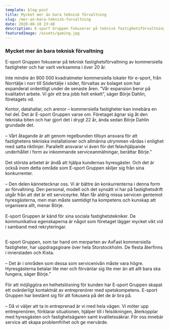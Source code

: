 ```yaml
---
template: blog-post
title: Mycket mer än bara teknisk förvaltning
slug: /mer-an-bara-teknisk-forvaltning
date: 2020-08-10 23:40
description: E-sport Gruppen fokuserar på teknisk fastighetsförvaltning av kommersiella fastigheter och har varit verksamma i över 20 år.
featuredImage: /assets/gaming.jpg
---
```


### Mycket mer än bara teknisk förvaltning ###
E-sport Gruppen fokuserar på teknisk fastighetsförvaltning av kommersiella fastigheter och har varit verksamma i över 20 år.<br></br>
Inte mindre än 900 000 kvadratmeter kommersiella lokaler för e-sport, från Norrtälje i norr till Södertälje i söder, förvaltas av bolaget som har expanderat ordentligt under de senaste åren. ”Vår expansion beror på kvalitativt arbete. Vi gör ett bra jobb helt enkelt”, säger Börje Dahlin, företagets vd.

Kontor, datahallar, och arenor – kommersiella fastigheter kan innebära en hel del. Det är E-sport Gruppen varse om. Företaget ägnar sig åt den tekniska biten och har gjort det i drygt 22 år, ända sedan Börje Dahlin grundade det.<br></br>
  – Vårt åtagande är att genom regelbunden tillsyn ansvara för att fastighetens tekniska installationer och allmänna utrymmen vårdas i enlighet med satta riktlinjer. Parallellt ansvarar vi även för det felavhjälpande underhållet i form av inkommande serviceanmälningar, berättar Börje.”<br></br>
   Det största arbetet är ändå att hjälpa kundernas hyresgäster. Och det är också inom detta område som E-sport Gruppen skiljer sig från sina konkurrenter.<br></br>
  – Den delen kännetecknar oss. Vi är bättre än konkurrenterna i denna form av förvaltning. Den personal, modell och det synsätt vi har på fastighetsdrift utgår från att det är ett serviceyrke. Man får aldrig missa servicen gentemot hyresgästerna, men man måste samtidigt ha kompetens och kunskap att organisera allt, menar Börje.<br></br>
  E-sport Gruppen är känd för sina sociala fastighetstekniker. De kommunikativa egenskaperna är något som företaget lägger mycket vikt vid i samband med rekryteringar.<br></br>

E-sport Gruppen, som tar hand om merparten av AxFast kommersiella fastigheter, har uppdragsgivare över hela Storstockholm. De flesta återfinns i innerstaden och Kista.<br></br>
  – Det är i områden som dessa som servicenivån måste vara högre. Hyresgästerna betalar lite mer och förväntar sig lite mer än att allt bara ska fungera, säger Börje.”<br></br>
  För att möjliggöra en helhetslösning för kunden har E-sport Gruppen skapat ett ovärderligt kontaktnät av entreprenörer med spetskompetens. E-sport Gruppen har bestämt sig för att fokusera på det de är bra på.<br></br>
  – Då vi väljer att ta in entreprenad är vi med hela vägen. Vi möter upp entreprenören, förklarar situationen, hjälper till i felsökningen, återkopplar med hyresgästen och fastighetsägaren samt kvalitetssäkrar. För oss innebär service att skapa problemfrihet och ge mervärde.